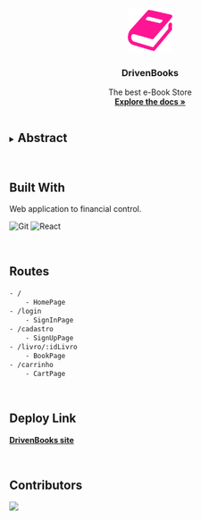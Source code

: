 <p align="center">
  <a href="https://github.com/henriquehhr/projeto14-e-book-store-front">
    <img src="./public/img/book-128.png" alt="readme-logo" width="80" height="80">
  </a>

  <h3 align="center">
    DrivenBooks
  </h3>
  <p align="center">
    The best e-Book Store
    <br />
    <a href="https://github.com/henriquehhr/projeto14-e-book-store-front"><strong>Explore the docs »</strong></a>
    <br />
</p>

<!-- <br/>
<img src="./public/img/drivenBooks.jpg" alt="Banner" >
<br/><br/> -->

<details>
  <summary><h2 style="display: inline-block">Abstract</h2></summary>
  <ol>
    <li>
      <a href="#built-with">Built With</a>
    </li>
    <li><a href="#routes">Routes</a></li>
    <li><a href="#deploy-link">Deploy Link</a></li>
    <li><a href="#contributors">Contributors</a></li>
  </ol>
</details>

<br/>

## Built With

Web application to financial control.

![Git](https://img.shields.io/badge/git-%23F05033.svg?style=for-the-badge&logo=git&logoColor=white)
![React](https://img.shields.io/badge/React-20232A?style=for-the-badge&logo=react&logoColor=61DAFB)

<br/>

## Routes

```
- /
    - HomePage
- /login
    - SignInPage
- /cadastro
    - SignUpPage
- /livro/:idLivro
    - BookPage
- /carrinho
    - CartPage

```

<br/>

## Deploy Link

<a href="#"><strong>DrivenBooks site</strong></a>

<br />

## Contributors

<a href="https://github.com/henriquehhr/projeto14-e-book-store-front/graphs/contributors">
  <img src="https://contrib.rocks/image?repo=henriquehhr/projeto14-e-book-store-front" />
</a>
